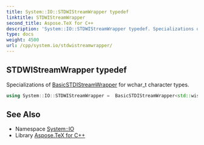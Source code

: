 ```yaml
---
title: System::IO::STDWIStreamWrapper typedef
linktitle: STDWIStreamWrapper
second_title: Aspose.TeX for C++
description: 'System::IO::STDWIStreamWrapper typedef. Specializations of BasicSTDIStreamWrapper for wchar_t character types in C++.'
type: docs
weight: 4500
url: /cpp/system.io/stdwistreamwrapper/
---
```

## STDWIStreamWrapper typedef


Specializations of [BasicSTDIStreamWrapper](../basicstdistreamwrapper/) for wchar_t character types.

```cpp
using System::IO::STDWIStreamWrapper =  BasicSTDIStreamWrapper<std::wistream>
```

## See Also

* Namespace [System::IO](../)
* Library [Aspose.TeX for C++](../../)
